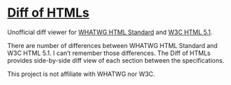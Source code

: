 # [Diff of HTMLs]

Unofficial diff viewer for [WHATWG HTML Standard] and [W3C HTML 5.1].

There are number of differences between WHATWG HTML Standard and W3C HTML 5.1. I can’t remember those differences. The Diff of HTMLs provides side-by-side diff view of each section between the specifications.

[Diff of HTMLs]: https://diffofhtmls.herokuapp.com/
[WHATWG HTML Standard]: https://html.spec.whatwg.org/multipage/
[W3C HTML 5.1]: https://w3c.github.io/html/

This project is not affiliate with WHATWG nor W3C.
